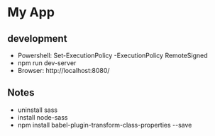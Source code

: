 # My App

## development

- Powershell: Set-ExecutionPolicy -ExecutionPolicy RemoteSigned
- npm run dev-server
- Browser: http://localhost:8080/

## Notes

- uninstall sass
- install node-sass
- npm install babel-plugin-transform-class-properties --save

